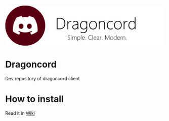 ![alt text](https://raw.githubusercontent.com/Dragoncord-for-discord/dragoncord/main/.github/README_IMAGES/dragoncord-scm.png)

# Dragoncord
Dev repository of dragoncord client

# How to install
Read it in [Wiki](https://github.com/Dragoncord-for-discord/dragoncord/wiki)
